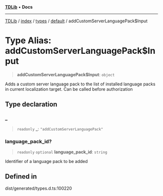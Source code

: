 [**TDLib**](../../../../../../README.md) • **Docs**

***

[TDLib](../../../../../../modules.md) / [index](../../../../../README.md) / [types](../../../README.md) / [default](../README.md) / addCustomServerLanguagePack$Input

# Type Alias: addCustomServerLanguagePack$Input

> **addCustomServerLanguagePack$Input**: `object`

Adds a custom server language pack to the list of installed language packs in current localization target. Can be called before authorization

## Type declaration

### \_

> `readonly` **\_**: `"addCustomServerLanguagePack"`

### language\_pack\_id?

> `readonly` `optional` **language\_pack\_id**: `string`

Identifier of a language pack to be added

## Defined in

dist/generated/types.d.ts:100220
